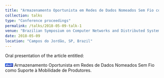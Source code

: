 ```yaml
---
title: "Armazenamento Oportunista em Redes de Dados Nomeados Sem Fio como Suporte à Mobilidade de Produtores"
collection: talks
type: "Conference proceedings"
permalink: /talks/2018-05-09-talk-1
venue: "Brazilian Symposium on Computer Networks and Distributed Systems (SBRC)"
date: 2018-05-09
location: "Campos do Jordão, SP, Brazil"
---
```


Oral presentation of the article entitled:

[![DOI](/images/ico_doi.png)](http://portaldeconteudo.sbc.org.br/index.php/sbrc/article/view/2462)
Armazenamento Oportunista em Redes de Dados Nomeados Sem Fio como Suporte à Mobilidade de Produtores.
